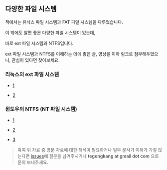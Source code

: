 ## 다양한 파일 시스템

책에서는 유닉스 파일 시스템과 FAT 파일 시스템을 다루었습니다.

이 밖에도 알면 좋은 다양한 파일 시스템이 있는데,

바로 ext 파일 시스템과 NTFS입니다.

ext 파일 시스템과 NTFS를 이해하는 데에 좋은 글, 영상을 이하 링크로 첨부해두었으니, 관심이 있다면 찾아보세요.



### 리눅스의 ext 파일 시스템

- [1](https://tech.osci.kr/2018/07/31/%EB%A6%AC%EB%88%85%EC%8A%A4-%ED%8C%8C%EC%9D%BC-%EC%8B%9C%EC%8A%A4%ED%85%9C-%EC%9D%B4%ED%95%B4%ED%95%98%EA%B8%B0-ext4/)

- [2](https://www.youtube.com/watch?v=B6kg2zeJ9do)

  



### 윈도우의 NTFS (NT 파일 시스템)

- [1](http://www.terms.co.kr/NTFS.htm)

- [2](http://dubeyko.com/development/FileSystems/NTFS/ntfsdoc.pdf)

- [3](https://pages.cs.wisc.edu/~bart/537/lecturenotes/s26.html)



> 혹여 위 자료 중 영문 자료에 대한 해석이 필요하거나 일부 문서가 이해가 가질 않는다면 [issues](https://github.com/kangtegong/self-learning-cs/issues)에 질문을 남겨주시거나 **tegongkang at gmail dot com** 으로 문의 보내주세요.
